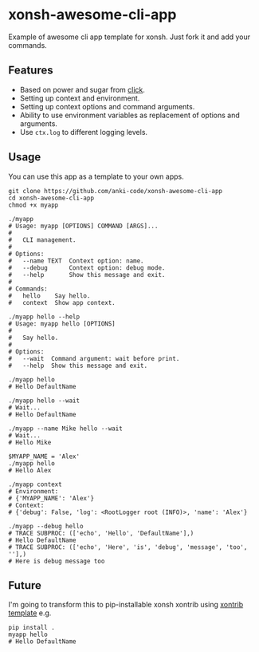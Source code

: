 # xonsh-awesome-cli-app

Example of awesome cli app template for xonsh. Just fork it and add your commands.

## Features

* Based on power and sugar from [click](https://click.palletsprojects.com).
* Setting up context and environment.
* Setting up context options and command arguments.
* Ability to use environment variables as replacement of options and arguments.
* Use `ctx.log` to different logging levels.

## Usage

You can use this app as a template to your own apps.

```xsh
git clone https://github.com/anki-code/xonsh-awesome-cli-app
cd xonsh-awesome-cli-app
chmod +x myapp

./myapp
# Usage: myapp [OPTIONS] COMMAND [ARGS]...
# 
#   CLI management.
# 
# Options:
#   --name TEXT  Context option: name.
#   --debug      Context option: debug mode.
#   --help       Show this message and exit.
# 
# Commands:
#   hello    Say hello.
#   context  Show app context.

./myapp hello --help
# Usage: myapp hello [OPTIONS]
# 
#   Say hello.
# 
# Options:
#   --wait  Command argument: wait before print.
#   --help  Show this message and exit.

./myapp hello
# Hello DefaultName

./myapp hello --wait
# Wait...
# Hello DefaultName

./myapp --name Mike hello --wait
# Wait...
# Hello Mike

$MYAPP_NAME = 'Alex'
./myapp hello
# Hello Alex

./myapp context
# Environment:
# {'MYAPP_NAME': 'Alex'}
# Context:
# {'debug': False, 'log': <RootLogger root (INFO)>, 'name': 'Alex'}

./myapp --debug hello
# TRACE SUBPROC: (['echo', 'Hello', 'DefaultName'],)
# Hello DefaultName
# TRACE SUBPROC: (['echo', 'Here', 'is', 'debug', 'message', 'too', ''],)
# Here is debug message too
```

## Future

I'm going to transform this to pip-installable xonsh xontrib using [xontrib template](https://github.com/xonsh/xontrib-template) e.g.
```xsh
pip install .
myapp hello
# Hello DefaultName
```
